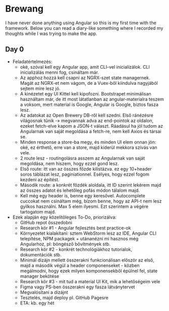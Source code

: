 # Brewang

I have never done anything using Angular so this is my first time with the framework. Below you can read a diary-like something where I recorded my thoughts while I was trying to make the app.

## Day 0

* Feladatértelmezés:
    * oké, szóval kell egy Angular app, amit CLI-vel inicializálok. CLI inicializálás menni fog, csináltam már.
    * Az apphoz hozzá kell csapni az NGRX-szet state managernek. Magát az NGRX-et nem vágom, de a Vuex-ből kiindulva nagyjából sejtem mire lesz jó.
    * A kinézetet egy UI Kittel kell kipofozni. Bootstrapet minimálisan használtam már, de itt most látatlanban az angular-materialra teszem a voksom, mert material is Google, Angular is Google, biztos fasza lesz.
    * Az adatokat az Open Brewery DB-ről kell szedni. Első ránézésre világosnak tűnik -» megvannak adva az end-pointok az oldalon, ezeket fetch-elve kapom a JSON-t választ. Ráadásul ha jól tudom az Angularnak van saját megoldása a fetch-re, nem kell Axios és társai se.
    * Minden response a store-ba megy, és minden UI elem onnan jön: oké, ez érthető, erre van a store, majd kiderül mekkora szívás van vele.
    * 2 route lesz - routingolásra asszem az Angularnak van saját megoldása, nem hiszem, hogy ezzel gond lesz.
    * Első route: itt van az összes főzde kilistázva. ez egy 10+header soros táblázat lesz, paginiationnel. Esélyes, hogy ezzel fogom kezdeni az építést.
    * Második route: a konkrét főzdék aloldala, itt ID szerint lekérem majd az összes adatot és lehetőleg pofás módon tálalom majd.
    * Kell még egy header is, benne egy keresővel. Autocomplete cuccokat nem csináltam még, bízom benne, hogy az API-t nem lesz gyilkos használni. Max 5 elem ilyesmi. Ezt szerintem a végére tartogatom majd.
* Ezek alapján egy közelítőleges To-Do, priorizálva:
    * GitHub repot összedobni
    * Research kör #1 - Angular fejlesztés best practice-ok
    * Környezetet kialakítani: sztem WebStorm lesz az IDE, Angular CLI telepítése, NPM packagek + utánanézni mi hasznos még Angularhoz, pl: böngésző bővítmények stb.
    * Research kör #2 - konkrét technológiákhoz tutorialok, dokumentációk stb.
    * Minimál dizájn mellett összerakni funkcionálisan először az első, majd a második végül a header componenseket - közben megálmodni, hogy ezek milyen komponensekből épülnel fel, state manager bekötése
    * Research kör #3 - mit tud a material UI Kit, mik a lehetőségeim vele
    * Figma vagy PS-ben összerakni egy fasza látványtervet
    * Megvalósítani a dizájnt
    * Tesztelés, majd deploy pl. GitHub Pagesre
    * ETA: kb. egy hét

